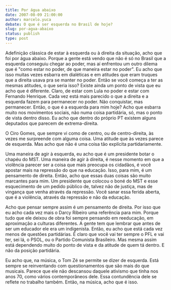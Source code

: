 ```yaml
---
title: Por água abaixo
date: 2007-08-09 21:00:00
author: marcelo.yuca
debate: O que é ser esquerda no Brasil de hoje?
slug: por-agua-abaixo
status: publish 
type: post
---
```



Adefinição clássica de estar à esquerda ou à direita da situação, acho que foi por água abaixo. Porque a gente está vendo que não é só no Brasil que a esquerda conseguiu chegar ao poder, mas aí enfrentou um outro dilema que é "como estar no poder, de que maneira estar no poder". Eu acho que isso muitas vezes esbarra em dialéticas e em atitudes que eram truques que a direita usava pra se manter no poder. Então se você começa a ter as mesmas atitudes, o que seria isso? Existe ainda um ponto de vista que eu acho que é diferente. Claro, de estar com Lula no poder e estar com Fernando Henrique. Cada vez está mais parecido o que a direita e a esquerda fazem para permanecer no poder. Não conquistar, mas permanecer. Então, o que é a esquerda para mim hoje? Acho que esbarra muito nos movimentos sociais, não numa coisa partidária, só, mas o ponto de vista dentro disso. Eu acho que dentro do próprio PT existem alguns deputados que parecem de extrema-direita.


O Ciro Gomes, que sempre vi como de centro, ou de centro-direita, às vezes me surpreende com alguma coisa. Uma atitude que às vezes parece de esquerda. Mas acho que não é uma coisa tão explícita partidariamente.


Uma maneira de agir à esquerda, eu acho que é um presidente botar o chapéu do MST. Uma maneira de agir à direita, é nesse momento em que a violência parecer ser a coisa que mais preocupa os cidadãos, é você apostar mais na repressão do que na educação. Isso, para mim, é um pensamento de direita. Então, acho que essas duas coisas são muito marcantes para mim. Um presidente que colocou o boné do MST e esse esquecimento de um pedido público de, talvez não de justiça, mas de vingança que venha através da repressão. Você sanar essa ferida aberta, que é a violência, através da repressão e não da educação.


Acho que pensar sempre assim é um pensamento de direita. Por isso que eu acho cada vez mais o Darcy Ribeiro uma referência para mim. Porque tudo que ele deixou de obra foi sempre pensando em reeducação, em aproximação a culturas diferentes. A gente tem que lembrar que antes de ser um educador ele era um indigenista. Então, eu acho que está cada vez menos de questões partidárias. É claro que você vai ter sempre o PFL e vai ter, sei lá, o PSOL, ou o Partido Comunista Brasileiro. Mas mesma assim está dependendo muito do ponto de vista e da atitude de quem tá dentro. E não da posição partidária.


Eu acho que, na música, o Tom Zé se permite se dizer de esquerda. Está sempre se reinventando com questionamentos que são mais do que musicais. Parece que ele não descansou daquele ativismo que tinha nos anos 70, como vários contemporâneos dele. Essa contundência dele se reflete no trabalho também. Então, na música, acho que é isso. 


